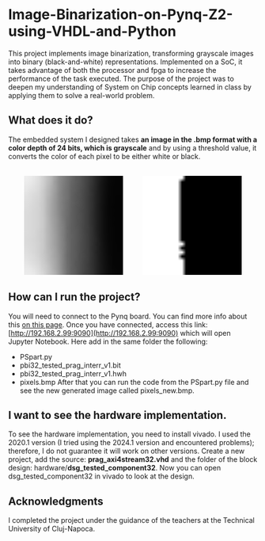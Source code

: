# Image-Binarization-on-Pynq-Z2-using-VHDL-and-Python
This project implements image binarization, transforming grayscale images into binary (black-and-white) representations. Implemented on a SoC, it takes advantage of both the processor and fpga to increase the performance of the task executed.
The purpose of the project was to deepen my understanding of System on Chip concepts learned in class by applying them to solve a real-world problem.

## What does it do?
The embedded system I designed takes **an image in the .bmp format with a color depth of 24 bits, which is grayscale** and by using a threshold value, it converts the color of each pixel to be either white or black. <br><br>
<div align="center">
  <img src="pixels.bmp" alt="drawing" width="200"/> &emsp; &emsp;
  <img src="pixels_new.bmp" alt="drawing" width="200"/> <br>
</div>

## How can I run the project?
You will need to connect to the Pynq board. You can find more info about this [on this page](https://pynq.readthedocs.io/en/v2.2.1/getting_started/pynq_z2_setup.html). Once you have connected, access this link: [http://192.168.2.99:9090](http://192.168.2.99:9090) which will open Jupyter Notebook. Here add in the same folder the following:
- PSpart.py
- pbi32_tested_prag_interr_v1.bit
- pbi32_tested_prag_interr_v1.hwh
- pixels.bmp
After that you can run the code from the PSpart.py file and see the new generated image called pixels_new.bmp.

## I want to see the hardware implementation.
To see the hardware implementation, you need to install vivado. I used the 2020.1 version (I tried using the 2024.1 version and encountered problems); therefore, I do not guarantee it will work on other versions. Create a new project, add the source: **prag_axi4stream32.vhd** and the folder of the block design: hardware/**dsg_tested_component32**. Now you can open dsg_tested_component32 in vivado to look at the design.


## Acknowledgments
I completed the project under the guidance of the teachers at the Technical University of Cluj-Napoca.
